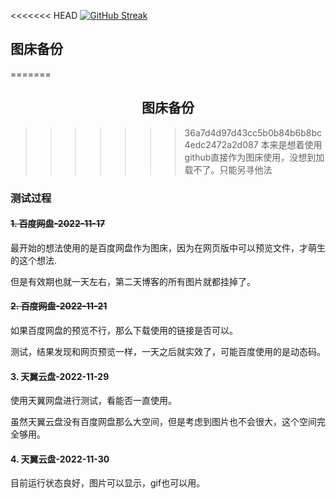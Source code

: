 <<<<<<< HEAD
[![GitHub Streak](https://streak-stats.demolab.com/?user=linuxdeepin007&currStreakNum=2FD3EB&fire=pink&sideLabels=F00&date_format=[Y.]n.j)](https://git.io/streak-stats)


## 图床备份
=======
##  <center>图床备份</center>

>>>>>>> 36a7d4d97d43cc5b0b84b6b8bc4edc2472a2d087
本来是想着使用github直接作为图床使用，没想到加载不了。只能另寻他法

### 测试过程
#### ~~1. 百度网盘-2022-11-17~~
最开始的想法使用的是百度网盘作为图床，因为在网页版中可以预览文件，才萌生的这个想法.

但是有效期也就一天左右，第二天博客的所有图片就都挂掉了。

#### ~~2. 百度网盘-2022-11-21~~
如果百度网盘的预览不行，那么下载使用的链接是否可以。

测试，结果发现和网页预览一样，一天之后就实效了，可能百度使用的是动态码。

#### 3. 天翼云盘-2022-11-29
使用天翼网盘进行测试，看能否一直使用。

虽然天翼云盘没有百度网盘那么大空间，但是考虑到图片也不会很大，这个空间完全够用。

#### 4. 天翼云盘-2022-11-30
目前运行状态良好，图片可以显示，gif也可以用。